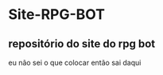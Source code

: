# Site-RPG-BOT
<h2>repositório do site do rpg bot</h2>
<p>eu não sei o que colocar então sai daqui</p>
